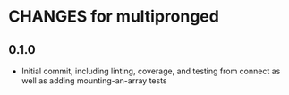 # CHANGES for multipronged

## 0.1.0

- Initial commit, including linting, coverage, and testing from connect
   as well as adding mounting-an-array tests
